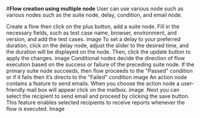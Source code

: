 ﻿#**Flow creation using multiple node**
User can use various node such as various nodes such as the suite node, delay, condition, and email node. 

Create a flow then click on  the plus button,  add a suite node. Fill in the necessary fields, such as test case name, browser, environment, and version, and  add the test cases.
image
To set a delay to your preferred duration, click on the delay node, adjust the slider to the desired time, and the duration will be displayed on the node. Then, click the update button to apply the changes.
 image 
 Conditional nodes decide the direction of flow execution based on the success or failure of the preceding suite node. If the primary suite node succeeds, then flow proceeds to the "Passed" condition or if it fails then it’s directs to the "Failed" condition
 image
 An action node contains a feature to send emails. When you choose the action node a user-friendly mail box will appear click on the mailbox.
  image
.Next you can select the recipient to send email and proceed by clicking the save button. This feature enables selected recipients to receive reports whenever the flow is executed.
Image 
 

